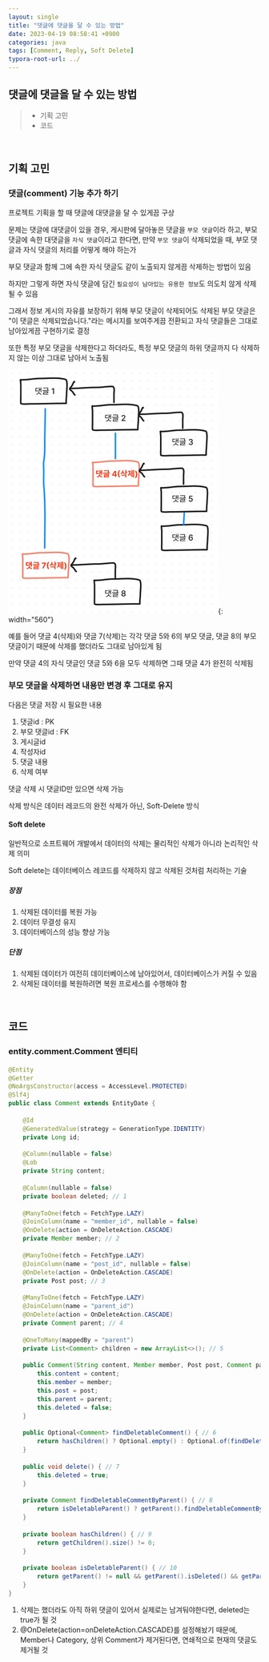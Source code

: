 ```yaml
---
layout: single
title: "댓글에 댓글을 달 수 있는 방법"
date: 2023-04-19 08:58:41 +0900
categories: java
tags: [Comment, Reply, Soft Delete]
typora-root-url: ../
---
```


## 댓글에 댓글을 달 수 있는 방법
> - 기획 고민
> - 코드

<br>

## 기획 고민

### 댓글(comment) 기능 추가 하기

프로젝트 기획을 할 때 댓글에 대댓글을 달 수 있게끔 구상

문제는 댓글에 대댓글이 있을 경우, 게시판에 달아놓은 댓글을 `부모 댓글`이라 하고, 부모 댓글에 속한 대댓글을 `자식 댓글`이라고 한다면, 만약 `부모 댓글`이 삭제되었을 때, 부모 댓글과 자식 댓글의 처리를 어떻게 해야 하는가

부모 댓글과 함께 그에 속한 자식 댓글도 같이 노출되지 않게끔 삭제하는 방법이 있음

하지만 그렇게 하면 자식 댓글에 담긴 `필요성이 남아있는 유용한 정보`도 의도치 않게 삭제될 수 있음

그래서 정보 게시의 자유를 보장하기 위해 부모 댓글이 삭제되어도 삭제된 부모 댓글은 "이 댓글은 삭제되었습니다."라는 메시지를 보여주게끔 전환되고 자식 댓글들은 그대로 남아있게끔 구현하기로 결정

또한 특정 부모 댓글을 삭제한다고 하더라도, 특정 부모 댓글의 하위 댓글까지 다 삭제하지 않는 이상 그대로 남아서 노출됨

![commentreply](/images/2023-04-19-how-to-add-reply-function-to-comment/commentreply.png){: width="560"}

예를 들어 댓글 4(삭제)와 댓글 7(삭제)는 각각 댓글 5와 6의 부모 댓글, 댓글 8의 부모 댓글이기 때문에 삭제를 했더라도 그대로 남아있게 됨

만약 댓글 4의 자식 댓글인 댓글 5와 6을 모두 삭제하면 그때 댓글 4가 완전히 삭제됨 

### 부모 댓글을 삭제하면 내용만 변경 후 그대로 유지

다음은 댓글 저장 시 필요한 내용 

1. 댓글id : PK
2. 부모 댓글id : FK
3. 게시글id
4. 작성자id
5. 댓글 내용
6. 삭제 여부

댓글 삭제 시 댓글ID만 있으면 삭제 가능

삭제 방식은 데이터 레코드의 완전 삭제가 아닌, Soft-Delete 방식

#### Soft delete

일반적으로 소프트웨어 개발에서 데이터의 삭제는 물리적인 삭제가 아니라 논리적인 삭제 의미

Soft delete는 데이터베이스 레코드를 삭제하지 않고 삭제된 것처럼 처리하는 기술

##### 장점

1. 삭제된 데이터를 복원 가능
2. 데이터 무결성 유지
3. 데이터베이스의 성능 향상 가능

##### 단점

1. 삭제된 데이터가 여전히 데이터베이스에 남아있어서, 데이터베이스가 커질 수 있음
2. 삭제된 데이터를 복원하려면 복원 프로세스를 수행해야 함

<br>

## 코드

### entity.comment.Comment 엔티티

```java
@Entity
@Getter
@NoArgsConstructor(access = AccessLevel.PROTECTED)
@Slf4j
public class Comment extends EntityDate {

    @Id
    @GeneratedValue(strategy = GenerationType.IDENTITY)
    private Long id;

    @Column(nullable = false)
    @Lob
    private String content;

    @Column(nullable = false)
    private boolean deleted; // 1

    @ManyToOne(fetch = FetchType.LAZY)
    @JoinColumn(name = "member_id", nullable = false)
    @OnDelete(action = OnDeleteAction.CASCADE)
    private Member member; // 2

    @ManyToOne(fetch = FetchType.LAZY)
    @JoinColumn(name = "post_id", nullable = false)
    @OnDelete(action = OnDeleteAction.CASCADE)
    private Post post; // 3

    @ManyToOne(fetch = FetchType.LAZY)
    @JoinColumn(name = "parent_id")
    @OnDelete(action = OnDeleteAction.CASCADE)
    private Comment parent; // 4

    @OneToMany(mappedBy = "parent")
    private List<Comment> children = new ArrayList<>(); // 5

    public Comment(String content, Member member, Post post, Comment parent) {
        this.content = content;
        this.member = member;
        this.post = post;
        this.parent = parent;
        this.deleted = false;
    }

    public Optional<Comment> findDeletableComment() { // 6
        return hasChildren() ? Optional.empty() : Optional.of(findDeletableCommentByParent());
    }

    public void delete() { // 7
        this.deleted = true;
    }

    private Comment findDeletableCommentByParent() { // 8
        return isDeletableParent() ? getParent().findDeletableCommentByParent() : this;
    }

    private boolean hasChildren() { // 9
        return getChildren().size() != 0;
    }

    private boolean isDeletableParent() { // 10
        return getParent() != null && getParent().isDeleted() && getParent().getChildren().size() == 1;
    }
}
```

1. 삭제는 했더라도 아직 하위 댓글이 있어서 실제로는 남겨둬야한다면, deleted는 true가 될 것
2. @OnDelete(action=onDeleteAction.CASCADE)를 설정해놨기 때문에, Member나 Category, 상위 Comment가 제거된다면, 연쇄적으로 현재의 댓글도 제거될 것

<br>
